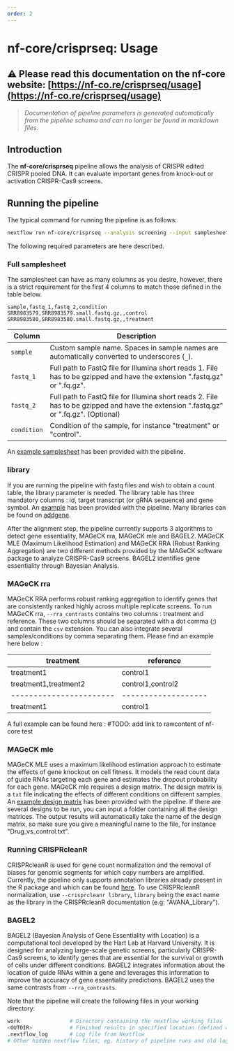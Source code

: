 ```yaml
---
order: 2
---
```


# nf-core/crisprseq: Usage

## :warning: Please read this documentation on the nf-core website: [https://nf-co.re/crisprseq/usage](https://nf-co.re/crisprseq/usage)

> _Documentation of pipeline parameters is generated automatically from the pipeline schema and can no longer be found in markdown files._

## Introduction

The **nf-core/crisprseq** pipeline allows the analysis of CRISPR edited CRISPR pooled DNA. It can evaluate important genes from knock-out or activation CRISPR-Cas9 screens.

## Running the pipeline

The typical command for running the pipeline is as follows:

```bash
nextflow run nf-core/crisprseq --analysis screening --input samplesheet.csv --library library.csv --outdir <OUTDIR> -profile docker
```

The following required parameters are here described.

### Full samplesheet

The samplesheet can have as many columns as you desire, however, there is a strict requirement for the first 4 columns to match those defined in the table below.

```console
sample,fastq_1,fastq_2,condition
SRR8983579,SRR8983579.small.fastq.gz,,control
SRR8983580,SRR8983580.small.fastq.gz,,treatment
```

| Column      | Description                                                                                                                           |
| ----------- | ------------------------------------------------------------------------------------------------------------------------------------- |
| `sample`    | Custom sample name. Spaces in sample names are automatically converted to underscores (`_`).                                          |
| `fastq_1`   | Full path to FastQ file for Illumina short reads 1. File has to be gzipped and have the extension ".fastq.gz" or ".fq.gz".            |
| `fastq_2`   | Full path to FastQ file for Illumina short reads 2. File has to be gzipped and have the extension ".fastq.gz" or ".fq.gz". (Optional) |
| `condition` | Condition of the sample, for instance "treatment" or "control".                                                                       |

An [example samplesheet](https://github.com/nf-core/test-datasets/blob/crisprseq/testdata/samplesheet_test.csv) has been provided with the pipeline.

### library

If you are running the pipeline with fastq files and wish to obtain a count table, the library parameter is needed. The library table has three mandatory columns : id, target transcript (or gRNA sequence) and gene symbol.
An [example](https://github.com/nf-core/test-datasets/blob/crisprseq/testdata/brunello_target_sequence.txt) has been provided with the pipeline. Many libraries can be found on [addgene](https://www.addgene.org/).

After the alignment step, the pipeline currently supports 3 algorithms to detect gene essentiality, MAGeCK rra, MAGeCK mle and BAGEL2. MAGeCK MLE (Maximum Likelihood Estimation) and MAGeCK RRA (Robust Ranking Aggregation) are two different methods provided by the MAGeCK software package to analyze CRISPR-Cas9 screens. BAGEL2 identifies gene essentiality through Bayesian Analysis.

### MAGeCK rra

MAGeCK RRA performs robust ranking aggregation to identify genes that are consistently ranked highly across multiple replicate screens. To run MAGeCK rra, `--rra_contrasts` contains two columns : treatment and reference. These two columns should be separated with a dot comma (;) and contain the `csv` extension. You can also integrate several samples/conditions by comma separating them. Please find an example here below :

| treatment               | reference           |
| ----------------------- | ------------------- |
| treatment1              | control1            |
| treatment1,treatment2   | control1,control2   |
| ----------------------- | ------------------- |
| treatment1              | control1            |

A full example can be found here :
#TODO: add link to rawcontent of nf-core test

### MAGeCK mle

MAGeCK MLE uses a maximum likelihood estimation approach to estimate the effects of gene knockout on cell fitness. It models the read count data of guide RNAs targeting each gene and estimates the dropout probability for each gene. MAGeCK mle requires a design matrix. The design matrix is a `txt` file indicating the effects of different conditions on different samples.
An [example design matrix](https://github.com/nf-core/test-datasets/blob/crisprseq/testdata/design_matrix.txt) has been provided with the pipeline.
If there are several designs to be run, you can input a folder containing all the design matrices. The output results will automatically take the name of the design matrix, so make sure you give a meaningful name to the file, for instance "Drug_vs_control.txt".

### Running CRISPRcleanR

CRISPRcleanR is used for gene count normalization and the removal of biases for genomic segments for which copy numbers are amplified. Currently, the pipeline only supports annotation libraries already present in the R package and which can be found [here](https://github.com/francescojm/CRISPRcleanR/blob/master/Reference_Manual.pdf). To use CRISPRcleanR normalization, use `--crisprcleanr library`, `library` being the exact name as the library in the CRISPRcleanR documentation (e.g: "AVANA_Library").

### BAGEL2

BAGEL2 (Bayesian Analysis of Gene Essentiality with Location) is a computational tool developed by the Hart Lab at Harvard University. It is designed for analyzing large-scale genetic screens, particularly CRISPR-Cas9 screens, to identify genes that are essential for the survival or growth of cells under different conditions. BAGEL2 integrates information about the location of guide RNAs within a gene and leverages this information to improve the accuracy of gene essentiality predictions.
BAGEL2 uses the same contrasts from `--rra_contrasts`.

Note that the pipeline will create the following files in your working directory:

```bash
work                # Directory containing the nextflow working files
<OUTDIR>            # Finished results in specified location (defined with --outdir)
.nextflow_log       # Log file from Nextflow
# Other hidden nextflow files, eg. history of pipeline runs and old logs.
```
